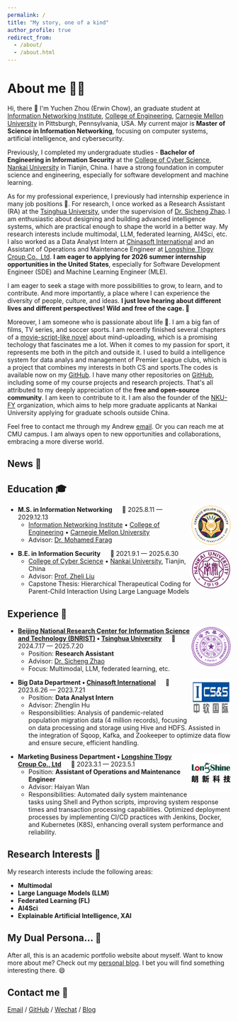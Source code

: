 ```yaml
---
permalink: /
title: "My story, one of a kind"
author_profile: true
redirect_from: 
  - /about/
  - /about.html
---
```




About me 👨‍💻
======
Hi, there 👋
I'm Yuchen Zhou (Erwin Chow), an graduate student at [Information Networking Institute](https://www.cmu.edu/ini/), [College of Engineering](https://www.cmu.edu/engineering/), [Carnegie Mellon University](https://www.cmu.edu/) in Pittsburgh, Pennsylvania, USA. My current major is **Master of Science in Information Networking**, focusing on computer systems, artificial intelligence, and cybersecurity.

Previously, I completed my undergraduate studies - **Bachelor of Engineering in Information Security** at the [College of Cyber Science](https://encyber.nankai.edu.cn/), [Nankai University](https://en.nankai.edu.cn/) in Tianjin, China. I have a strong foundation in computer science and engineering, especially for software development and machine learning. 

As for my professional experience, I previously had internship experience in many job positions 💼. For research, I once worked as a Research Assistant (RA) at the [Tsinghua University](https://www.tsinghua.edu.cn/en/), under the supervision of [Dr. Sicheng Zhao](https://sites.google.com/view/schzhao). I am enthusiastic about designing and building advanced intelligence systems, which are practical enough to shape the world in a better way. My research interests include multimodal, LLM, federated learning, AI4Sci, etc. I also worked as a Data Analyst Intern at [Chinasoft International](https://www.chinasofti.com/en/) and an Assistant of Operations and Maintenance Engineer at [Longshine Tlogy Croup Co., Ltd](https://en.longshine.com/). **I am eager to applying for 2026 summer internship opportunities in the United States**, especially for Software Development Engineer (SDE) and Machine Learning Engineer (MLE).

I am eager to seek a stage with more possibilities to grow, to learn, and to contribute. And more importantly, a place where I can experience the diversity of people, culture, and ideas. **I just love hearing about different lives and different perspectives! Wild and free of the cage. 👐** 

Moreover, I am someone who is passionate about life 🤹. I am a big fan of films, TV series, and soccer sports. I am recently finished several chapters of a [movie-script-like novel](https://docs.google.com/document/d/1XchgpGe91bVJ1FBVQjxBmedlkscwkeBAmE16nMZU2gQ/edit?usp=sharing) about mind-uploading, which is a promising techology that fascinates me a lot. When it comes to my passion for sport, it represents me both in the pitch and outside it. I used to build a intelligence system for data analys and management of Premier League clubs, which is a project that combines my interests in both CS and sports.The codes is available now on my [GitHub](https://github.com/ErwinZhou/DatabaseSystem2022). I have many other repositories on [GitHub](https://github.com/ErwinZhou), including some of my course projects and research projects. That's all attributed to my deeply appreciation of the **free and open-source community**. I am keen to contribute to it. I am also the founder of the [NKU-FY](https://github.com/NKU-feiyue) organization, which aims to help more graduate applicants at Nankai University applying for graduate schools outside China. 

Feel free to contact me through my Andrew [email](mailto:yuchenz8@andrew.cmu.edu). Or you can reach me at CMU campus. I am always open to new opportunities and collaborations, embracing a more diverse world. 


News 🎉
------


Education 🎓
------  
<img align="right" width="88" src="../images/Carnegie_Mellon_University_seal.png" />

- **M.S. in Information Networking** &emsp; 📌 2025.8.11 — 2029.12.13
  - [Information Networking Institute](https://www.cmu.edu/ini/) • [College of Engineering](https://www.cmu.edu/engineering/) • [Carnegie Mellon University](https://www.cmu.edu/)
  - Advisor: [Dr. Mohamed Farag](https://www.cmu.edu/ini/about/team/farag.html)


<img align="right" width="88" src="../images/Nankai.png" />

- **B.E. in Information Security** &emsp; 📌 2021.9.1 — 2025.6.30
  - [College of Cyber Science](https://encyber.nankai.edu.cn/) • [Nankai University](https://en.nankai.edu.cn/), Tianjin, China
  - Advisor: [Prof. Zheli Liu](https://scholar.google.co.uk/citations?user=PpBb6vUAAAAJ&hl=en&oi=ao)
  - Capstone Thesis: Hierarchical Therapeutical Coding for Parent-Child Interaction Using Large Language Models


Experience 💼
------
<img align="right" width="88" src="../images/TsingHua.png" />

- **[Beijing National Research Center for Information Science and Technology (BNRIST)](https://www.bnrist.tsinghua.edu.cn/bnristen/) • [Tsinghua University](https://www.tsinghua.edu.cn/en/)** &emsp; 📌 2024.7.17 — 2025.7.20
  - Position: **Research Assistant**
  - Advisor: [Dr. Sicheng Zhao](https://sites.google.com/view/schzhao)
  - Focus: Multimodal, LLM, federated learning, etc.

<img align="right" width="88" src="../images/Chinasoft.png" />

- **Big Data Department • [Chinasoft International](https://www.chinasofti.com/en/)** &emsp; 📌 2023.6.26 — 2023.7.21
  - Position: **Data Analyst Intern**
  - Advisor: Zhenglin Hu
  - Responsibilities: Analysis of pandemic-related population migration data (4 million records), focusing on data processing and storage using Hive and HDFS. Assisted in the integration of Sqoop, Kafka, and Zookeeper to optimize data flow and ensure secure, efficient handling.

<img align="right" width="88" src="../images/LongShine.png" />

- **Marketing Business Department • [Longshine Tlogy Croup Co., Ltd](https://en.longshine.com/)** &emsp; 📌 2023.3.1 — 2023.5.1
  - Position: **Assistant of Operations and Maintenance Engineer**
  - Advisor: Haiyan Wan
  - Responsibilities: Automated daily system maintenance tasks using Shell and Python scripts, improving system response times and transaction processing capabilities. Optimized deployment processes by implementing CI/CD practices with Jenkins, Docker, and Kubernetes (K8S), enhancing overall system performance and reliability.


Research Interests 🔬
------
My research interests include the following areas:

* **Multimodal**
* **Large Language Models (LLM)**
* **Federated Learning (FL)**
* **AI4Sci**
* **Explainable Artificial Intelligence, XAI**

My Dual Persona... 🎇
------
After all, this is an academic portfolio website about myself. Want to know more about me? Check out my [personal blog](https://raw.githubusercontent.com/ErwinZhou/pics_home/main/others/issues/not_available.jpg).
I bet you will find something interesting there. 😄


Contact me 📧
------
[Email](mailto:yuchenz8@andrew.cmu.edu) / [GitHub](https://github.com/ErwinZhou) / [Wechat](https://raw.githubusercontent.com/ErwinZhou/pics_home/main/social_media/WeChat.jpg) / [Blog](https://raw.githubusercontent.com/ErwinZhou/pics_home/main/others/issues/not_available.jpg)


